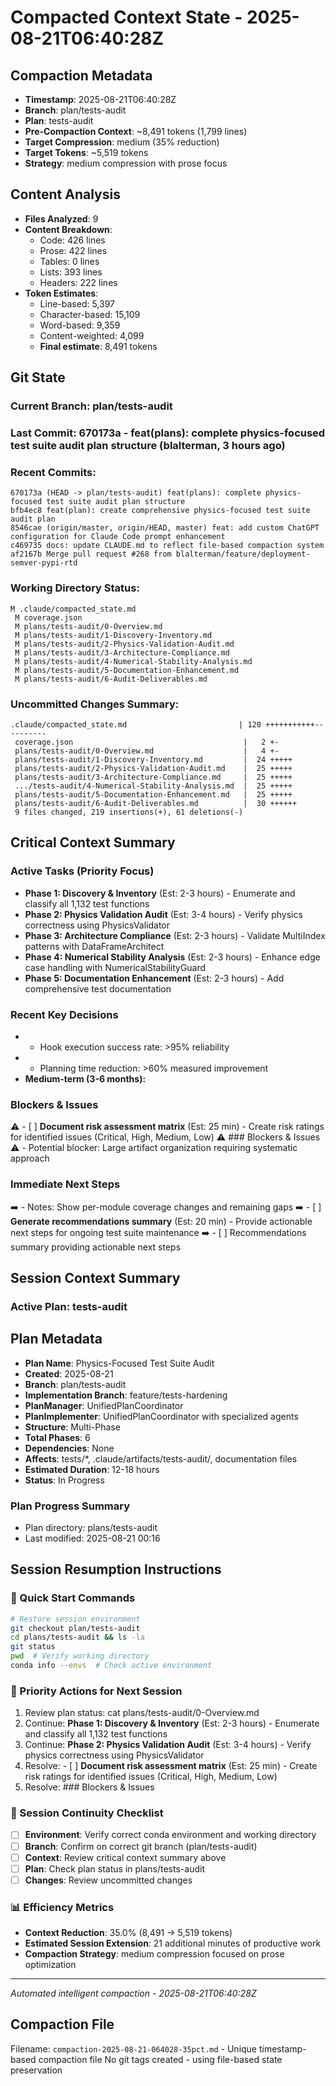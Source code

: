 # Compacted Context State - 2025-08-21T06:40:28Z

## Compaction Metadata
- **Timestamp**: 2025-08-21T06:40:28Z
- **Branch**: plan/tests-audit
- **Plan**: tests-audit
- **Pre-Compaction Context**: ~8,491 tokens (1,799 lines)
- **Target Compression**: medium (35% reduction)
- **Target Tokens**: ~5,519 tokens
- **Strategy**: medium compression with prose focus

## Content Analysis
- **Files Analyzed**: 9
- **Content Breakdown**: 
  - Code: 426 lines
  - Prose: 422 lines  
  - Tables: 0 lines
  - Lists: 393 lines
  - Headers: 222 lines
- **Token Estimates**:
  - Line-based: 5,397
  - Character-based: 15,109
  - Word-based: 9,359
  - Content-weighted: 4,099
  - **Final estimate**: 8,491 tokens

## Git State
### Current Branch: plan/tests-audit
### Last Commit: 670173a - feat(plans): complete physics-focused test suite audit plan structure (blalterman, 3 hours ago)

### Recent Commits:
```
670173a (HEAD -> plan/tests-audit) feat(plans): complete physics-focused test suite audit plan structure
bfb4ec8 feat(plan): create comprehensive physics-focused test suite audit plan
8546cae (origin/master, origin/HEAD, master) feat: add custom ChatGPT configuration for Claude Code prompt enhancement
c469735 docs: update CLAUDE.md to reflect file-based compaction system
af2167b Merge pull request #268 from blalterman/feature/deployment-semver-pypi-rtd
```

### Working Directory Status:
```
M .claude/compacted_state.md
 M coverage.json
 M plans/tests-audit/0-Overview.md
 M plans/tests-audit/1-Discovery-Inventory.md
 M plans/tests-audit/2-Physics-Validation-Audit.md
 M plans/tests-audit/3-Architecture-Compliance.md
 M plans/tests-audit/4-Numerical-Stability-Analysis.md
 M plans/tests-audit/5-Documentation-Enhancement.md
 M plans/tests-audit/6-Audit-Deliverables.md
```

### Uncommitted Changes Summary:
```
.claude/compacted_state.md                         | 120 +++++++++++----------
 coverage.json                                      |   2 +-
 plans/tests-audit/0-Overview.md                    |   4 +-
 plans/tests-audit/1-Discovery-Inventory.md         |  24 +++++
 plans/tests-audit/2-Physics-Validation-Audit.md    |  25 +++++
 plans/tests-audit/3-Architecture-Compliance.md     |  25 +++++
 .../tests-audit/4-Numerical-Stability-Analysis.md  |  25 +++++
 plans/tests-audit/5-Documentation-Enhancement.md   |  25 +++++
 plans/tests-audit/6-Audit-Deliverables.md          |  30 ++++++
 9 files changed, 219 insertions(+), 61 deletions(-)
```

## Critical Context Summary

### Active Tasks (Priority Focus)
- **Phase 1: Discovery & Inventory** (Est: 2-3 hours) - Enumerate and classify all 1,132 test functions
- **Phase 2: Physics Validation Audit** (Est: 3-4 hours) - Verify physics correctness using PhysicsValidator
- **Phase 3: Architecture Compliance** (Est: 2-3 hours) - Validate MultiIndex patterns with DataFrameArchitect
- **Phase 4: Numerical Stability Analysis** (Est: 2-3 hours) - Enhance edge case handling with NumericalStabilityGuard
- **Phase 5: Documentation Enhancement** (Est: 2-3 hours) - Add comprehensive test documentation

### Recent Key Decisions
- - Hook execution success rate: >95% reliability
- - Planning time reduction: >60% measured improvement
- **Medium-term (3-6 months):**

### Blockers & Issues
⚠️ - [ ] **Document risk assessment matrix** (Est: 25 min) - Create risk ratings for identified issues (Critical, High, Medium, Low)
⚠️ ### Blockers & Issues
⚠️ - Potential blocker: Large artifact organization requiring systematic approach

### Immediate Next Steps
➡️ - Notes: Show per-module coverage changes and remaining gaps
➡️ - [ ] **Generate recommendations summary** (Est: 20 min) - Provide actionable next steps for ongoing test suite maintenance
➡️ - [ ] Recommendations summary providing actionable next steps

## Session Context Summary

### Active Plan: tests-audit
## Plan Metadata
- **Plan Name**: Physics-Focused Test Suite Audit
- **Created**: 2025-08-21
- **Branch**: plan/tests-audit
- **Implementation Branch**: feature/tests-hardening
- **PlanManager**: UnifiedPlanCoordinator
- **PlanImplementer**: UnifiedPlanCoordinator with specialized agents
- **Structure**: Multi-Phase
- **Total Phases**: 6
- **Dependencies**: None
- **Affects**: tests/*, .claude/artifacts/tests-audit/, documentation files
- **Estimated Duration**: 12-18 hours
- **Status**: In Progress


### Plan Progress Summary
- Plan directory: plans/tests-audit
- Last modified: 2025-08-21 00:16

## Session Resumption Instructions

### 🚀 Quick Start Commands
```bash
# Restore session environment
git checkout plan/tests-audit
cd plans/tests-audit && ls -la
git status
pwd  # Verify working directory
conda info --envs  # Check active environment
```

### 🎯 Priority Actions for Next Session
1. Review plan status: cat plans/tests-audit/0-Overview.md
2. Continue: **Phase 1: Discovery & Inventory** (Est: 2-3 hours) - Enumerate and classify all 1,132 test functions
3. Continue: **Phase 2: Physics Validation Audit** (Est: 3-4 hours) - Verify physics correctness using PhysicsValidator
4. Resolve: - [ ] **Document risk assessment matrix** (Est: 25 min) - Create risk ratings for identified issues (Critical, High, Medium, Low)
5. Resolve: ### Blockers & Issues

### 🔄 Session Continuity Checklist
- [ ] **Environment**: Verify correct conda environment and working directory
- [ ] **Branch**: Confirm on correct git branch (plan/tests-audit)
- [ ] **Context**: Review critical context summary above
- [ ] **Plan**: Check plan status in plans/tests-audit
- [ ] **Changes**: Review uncommitted changes

### 📊 Efficiency Metrics
- **Context Reduction**: 35.0% (8,491 → 5,519 tokens)
- **Estimated Session Extension**: 21 additional minutes of productive work
- **Compaction Strategy**: medium compression focused on prose optimization

---
*Automated intelligent compaction - 2025-08-21T06:40:28Z*

## Compaction File
Filename: `compaction-2025-08-21-064028-35pct.md` - Unique timestamp-based compaction file
No git tags created - using file-based state preservation
